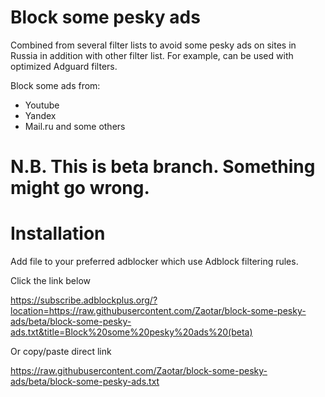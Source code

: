 # Block some pesky ads

Combined from several filter lists to avoid some pesky ads on sites in Russia in addition with other filter list.
For example, can be used with optimized Adguard filters.

Block some ads from:
- Youtube
- Yandex
- Mail.ru and some others

# N.B. This is beta branch. Something might go wrong.


# Installation

Add file to your preferred adblocker which use Adblock filtering rules.

Click the link below

https://subscribe.adblockplus.org/?location=https://raw.githubusercontent.com/Zaotar/block-some-pesky-ads/beta/block-some-pesky-ads.txt&title=Block%20some%20pesky%20ads%20(beta)

Or copy/paste direct link

https://raw.githubusercontent.com/Zaotar/block-some-pesky-ads/beta/block-some-pesky-ads.txt
